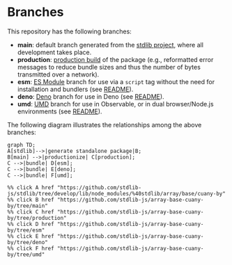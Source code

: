 <!--

@license Apache-2.0

Copyright (c) 2022 The Stdlib Authors.

Licensed under the Apache License, Version 2.0 (the "License");
you may not use this file except in compliance with the License.
You may obtain a copy of the License at

    http://www.apache.org/licenses/LICENSE-2.0

Unless required by applicable law or agreed to in writing, software
distributed under the License is distributed on an "AS IS" BASIS,
WITHOUT WARRANTIES OR CONDITIONS OF ANY KIND, either express or implied.
See the License for the specific language governing permissions and
limitations under the License.

-->

# Branches

This repository has the following branches:

-   **main**: default branch generated from the [stdlib project][stdlib-url], where all development takes place.
-   **production**: [production build][production-url] of the package (e.g., reformatted error messages to reduce bundle sizes and thus the number of bytes transmitted over a network).
-   **esm**: [ES Module][esm-url] branch for use via a `script` tag without the need for installation and bundlers (see [README][esm-readme]).
-   **deno**: [Deno][deno-url] branch for use in Deno (see [README][deno-readme]).
-   **umd**: [UMD][umd-url] branch for use in Observable, or in dual browser/Node.js environments (see [README][umd-readme]).

The following diagram illustrates the relationships among the above branches:

```mermaid
graph TD;
A[stdlib]-->|generate standalone package|B;
B[main] -->|productionize| C[production];
C -->|bundle| D[esm];
C -->|bundle| E[deno];
C -->|bundle| F[umd];

%% click A href "https://github.com/stdlib-js/stdlib/tree/develop/lib/node_modules/%40stdlib/array/base/cuany-by"
%% click B href "https://github.com/stdlib-js/array-base-cuany-by/tree/main"
%% click C href "https://github.com/stdlib-js/array-base-cuany-by/tree/production"
%% click D href "https://github.com/stdlib-js/array-base-cuany-by/tree/esm"
%% click E href "https://github.com/stdlib-js/array-base-cuany-by/tree/deno"
%% click F href "https://github.com/stdlib-js/array-base-cuany-by/tree/umd"
```

[stdlib-url]: https://github.com/stdlib-js/stdlib/tree/develop/lib/node_modules/%40stdlib/array/base/cuany-by
[production-url]: https://github.com/stdlib-js/array-base-cuany-by/tree/production
[deno-url]: https://github.com/stdlib-js/array-base-cuany-by/tree/deno
[deno-readme]: https://github.com/stdlib-js/array-base-cuany-by/blob/deno/README.md
[umd-url]: https://github.com/stdlib-js/array-base-cuany-by/tree/umd
[umd-readme]: https://github.com/stdlib-js/array-base-cuany-by/blob/umd/README.md
[esm-url]: https://github.com/stdlib-js/array-base-cuany-by/tree/esm
[esm-readme]: https://github.com/stdlib-js/array-base-cuany-by/blob/esm/README.md